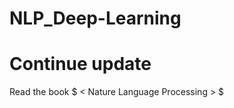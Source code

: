 # NLP_Deep-Learning

# Continue update

Read the book $ < Nature Language Processing > $











